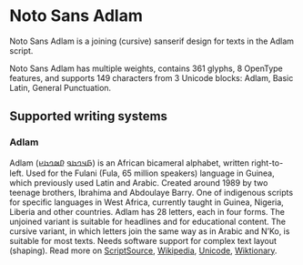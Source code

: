 
# Noto Sans Adlam

Noto Sans Adlam is a joining (cursive) sanserif design for texts in the Adlam script. 

Noto Sans Adlam has multiple weights, contains 361 glyphs, 8 OpenType features, and supports 149 characters from 3 Unicode blocks: Adlam, Basic Latin, General Punctuation.


## Supported writing systems


### Adlam

Adlam (𞤀𞤣𞤤𞤢𞤥 𞤆𞤵𞤤𞤢𞤪) is an African bicameral alphabet, written right-to-left. Used for the Fulani (Fula, 65 million speakers) language in Guinea, which previously used Latin and Arabic. Created around 1989 by two teenage brothers, Ibrahima and Abdoulaye Barry. One of indigenous scripts for specific languages in West Africa, currently taught in Guinea, Nigeria, Liberia and other countries. Adlam has 28 letters, each in four forms. The unjoined variant is suitable for headlines and for educational content. The cursive variant, in which letters join the same way as in Arabic and N’Ko, is suitable for most texts. Needs software support for complex text layout (shaping). Read more on [ScriptSource](https://scriptsource.org/scr/Adlm), [Wikipedia](https://en.wikipedia.org/wiki/ISO_15924:Adlm), [Unicode](https://www.unicode.org/versions/Unicode13.0.0/ch19.pdf#G56860), [Wiktionary](https://en.wiktionary.org/wiki/Category:Adlam_script).

